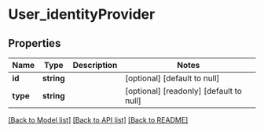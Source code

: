 # User_identityProvider

## Properties
Name | Type | Description | Notes
------------ | ------------- | ------------- | -------------
**id** | **string** |  | [optional] [default to null]
**type** | **string** |  | [optional] [readonly] [default to null]

[[Back to Model list]](../README.md#documentation-for-models) [[Back to API list]](../README.md#documentation-for-api-endpoints) [[Back to README]](../README.md)


